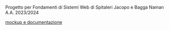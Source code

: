 Progetto per Fondamenti di Sistemi Web di Spitaleri Jacopo e Bagga Naman
A.A. 2023/2024

[mockup e documentazione](docs/mockup.md)
